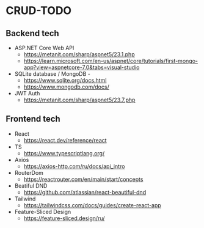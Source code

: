 # CRUD-TODO

## Backend tech
- ASP.NET Core Web API
    - https://metanit.com/sharp/aspnet5/23.1.php
    - https://learn.microsoft.com/en-us/aspnet/core/tutorials/first-mongo-app?view=aspnetcore-7.0&tabs=visual-studio
- SQLite database / MongoDB -
    - https://www.sqlite.org/docs.html
    - https://www.mongodb.com/docs/
- JWT  Auth
    - https://metanit.com/sharp/aspnet5/23.7.php

## Frontend tech
- React
    - https://react.dev/reference/react
- TS
    - https://www.typescriptlang.org/
- Axios
    - https://axios-http.com/ru/docs/api_intro
- RouterDom
    - https://reactrouter.com/en/main/start/concepts
- Beatiful DND
    - https://github.com/atlassian/react-beautiful-dnd
- Tailwind
    - https://tailwindcss.com/docs/guides/create-react-app
- Feature-Sliced Design
    - https://feature-sliced.design/ru/


